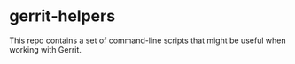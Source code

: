 # gerrit-helpers

This repo contains a set of command-line scripts that might be useful when
working with Gerrit.
